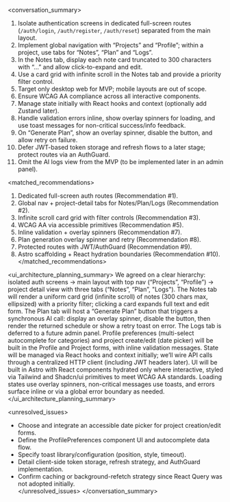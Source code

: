 <conversation_summary>
<decisions>
1. Isolate authentication screens in dedicated full-screen routes (`/auth/login`, `/auth/register`, `/auth/reset`) separated from the main layout.  
2. Implement global navigation with “Projects” and “Profile”; within a project, use tabs for “Notes”, “Plan” and “Logs”.  
3. In the Notes tab, display each note card truncated to 300 characters with “…” and allow click-to-expand and edit.  
4. Use a card grid with infinite scroll in the Notes tab and provide a priority filter control.  
5. Target only desktop web for MVP; mobile layouts are out of scope.  
6. Ensure WCAG AA compliance across all interactive components.  
7. Manage state initially with React hooks and context (optionally add Zustand later).  
8. Handle validation errors inline, show overlay spinners for loading, and use toast messages for non-critical success/info feedback.  
9. On “Generate Plan”, show an overlay spinner, disable the button, and allow retry on failure.  
10. Defer JWT-based token storage and refresh flows to a later stage; protect routes via an AuthGuard.  
11. Omit the AI logs view from the MVP (to be implemented later in an admin panel).  
</decisions>

<matched_recommendations>
1. Dedicated full-screen auth routes (Recommendation #1).  
2. Global nav + project-detail tabs for Notes/Plan/Logs (Recommendation #2).  
3. Infinite scroll card grid with filter controls (Recommendation #3).  
4. WCAG AA via accessible primitives (Recommendation #5).  
5. Inline validation + overlay spinners (Recommendation #7).  
6. Plan generation overlay spinner and retry (Recommendation #8).  
7. Protected routes with JWT/AuthGuard (Recommendation #9).  
8. Astro scaffolding + React hydration boundaries (Recommendation #10).  
</matched_recommendations>

<ui_architecture_planning_summary>
We agreed on a clear hierarchy: isolated auth screens → main layout with top nav (“Projects”, “Profile”) → project detail view with three tabs (“Notes”, “Plan”, "Logs"). The Notes tab will render a uniform card grid (infinite scroll) of notes (300 chars max, ellipsized) with a priority filter; clicking a card expands full text and edit form. The Plan tab will host a “Generate Plan” button that triggers a synchronous AI call: display an overlay spinner, disable the button, then render the returned schedule or show a retry toast on error. The Logs tab is deferred to a future admin panel. Profile preferences (multi-select autocomplete for categories) and project create/edit (date picker) will be built in the Profile and Project forms, with inline validation messages. State will be managed via React hooks and context initially; we’ll wire API calls through a centralized HTTP client (including JWT headers later). UI will be built in Astro with React components hydrated only where interactive, styled via Tailwind and Shadcn/ui primitives to meet WCAG AA standards. Loading states use overlay spinners, non-critical messages use toasts, and errors surface inline or via a global error boundary as needed.
</ui_architecture_planning_summary>

<unresolved_issues>
- Choose and integrate an accessible date picker for project creation/edit forms.  
- Define the ProfilePreferences component UI and autocomplete data flow.  
- Specify toast library/configuration (position, style, timeout).  
- Detail client-side token storage, refresh strategy, and AuthGuard implementation.  
- Confirm caching or background-refetch strategy since React Query was not adopted initially.  
</unresolved_issues>
</conversation_summary>
